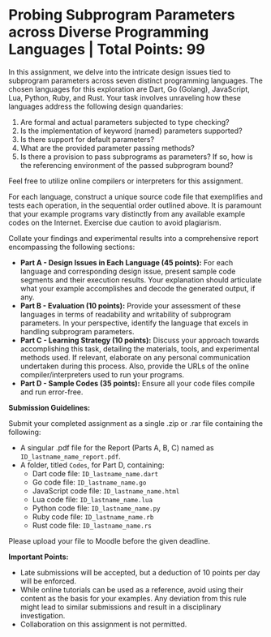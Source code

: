 # Probing Subprogram Parameters across Diverse Programming Languages | Total Points: 99

In this assignment, we delve into the intricate design issues tied to subprogram parameters across seven distinct programming languages. The chosen languages for this exploration are Dart, Go (Golang), JavaScript, Lua, Python, Ruby, and Rust. Your task involves unraveling how these languages address the following design quandaries:

1. Are formal and actual parameters subjected to type checking?
2. Is the implementation of keyword (named) parameters supported?
3. Is there support for default parameters?
4. What are the provided parameter passing methods?
5. Is there a provision to pass subprograms as parameters? If so, how is the referencing environment of the passed subprogram bound?

Feel free to utilize online compilers or interpreters for this assignment.

For each language, construct a unique source code file that exemplifies and tests each operation, in the sequential order outlined above. It is paramount that your example programs vary distinctly from any available example codes on the Internet. Exercise due caution to avoid plagiarism.

Collate your findings and experimental results into a comprehensive report encompassing the following sections:
* **Part A - Design Issues in Each Language (45 points):** For each language and corresponding design issue, present sample code segments and their execution results. Your explanation should articulate what your example accomplishes and decode the generated output, if any.
* **Part B - Evaluation (10 points):** Provide your assessment of these languages in terms of readability and writability of subprogram parameters. In your perspective, identify the language that excels in handling subprogram parameters.
* **Part C - Learning Strategy (10 points):** Discuss your approach towards accomplishing this task, detailing the materials, tools, and experimental methods used. If relevant, elaborate on any personal communication undertaken during this process. Also, provide the URLs of the online compiler/interpreters used to run your programs.
* **Part D - Sample Codes (35 points):** Ensure all your code files compile and run error-free.

**Submission Guidelines:**

Submit your completed assignment as a single .zip or .rar file containing the following:

* A singular .pdf file for the Report (Parts A, B, C) named as `ID_lastname_name_report.pdf`.
* A folder, titled `Codes`, for Part D, containing:
    * Dart code file: `ID_lastname_name.dart`
    * Go code file: `ID_lastname_name.go`
    * JavaScript code file: `ID_lastname_name.html`
    * Lua code file: `ID_lastname_name.lua`
    * Python code file: `ID_lastname_name.py`
    * Ruby code file: `ID_lastname_name.rb`
    * Rust code file: `ID_lastname_name.rs`

Please upload your file to Moodle before the given deadline.

**Important Points:**

* Late submissions will be accepted, but a deduction of 10 points per day will be enforced.
* While online tutorials can be used as a reference, avoid using their content as the basis for your examples. Any deviation from this rule might lead to similar submissions and result in a disciplinary investigation.
* Collaboration on this assignment is not permitted.
